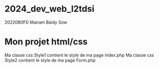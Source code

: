 # 2024_dev_web_l2tdsi
20220B0FD Mairam Baidy Sow

# Mon projet html/css
Ma classe css Style1 contient le style de ma page index.php
Ma classe css Style2 contient le style de ma page Form.php